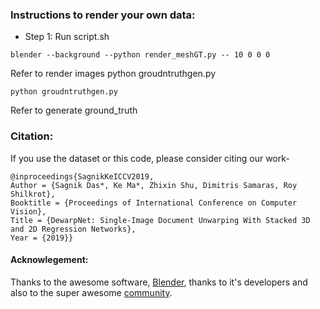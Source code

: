 ### Instructions to render your own data:
- Step 1: Run script.sh
```
blender --background --python render_meshGT.py -- 10 0 0 0
```
Refer to render images
python groudntruthgen.py
```
python groudntruthgen.py
```
Refer to generate ground_truth
### Citation:
If you use the dataset or this code, please consider citing our work-
```
@inproceedings{SagnikKeICCV2019, 
Author = {Sagnik Das*, Ke Ma*, Zhixin Shu, Dimitris Samaras, Roy Shilkrot}, 
Booktitle = {Proceedings of International Conference on Computer Vision}, 
Title = {DewarpNet: Single-Image Document Unwarping With Stacked 3D and 2D Regression Networks}, 
Year = {2019}}   
```
#### Acknowlegement: 
Thanks to the awesome software, [Blender](https://www.blender.org/), thanks to it's developers and also to the super awesome [community](https://blender.stackexchange.com/).

